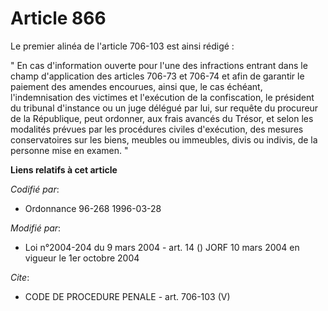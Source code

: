 # Article 866

Le premier alinéa de l'article 706-103 est ainsi rédigé :

" En cas d'information ouverte pour l'une des infractions entrant dans le champ d'application des articles 706-73 et 706-74
et afin de garantir le paiement des amendes encourues, ainsi que, le cas échéant, l'indemnisation des victimes et l'exécution
de la confiscation, le président du tribunal d'instance ou un juge délégué par lui, sur requête du procureur de la
République, peut ordonner, aux frais avancés du Trésor, et selon les modalités prévues par les procédures civiles
d'exécution, des mesures conservatoires sur les biens, meubles ou immeubles, divis ou indivis, de la personne mise en examen.
"

**Liens relatifs à cet article**

_Codifié par_:

  - Ordonnance 96-268 1996-03-28

_Modifié par_:

  - Loi n°2004-204 du 9 mars 2004 - art. 14 () JORF 10 mars 2004 en vigueur le 1er octobre 2004

_Cite_:

  - CODE DE PROCEDURE PENALE - art. 706-103 (V)
